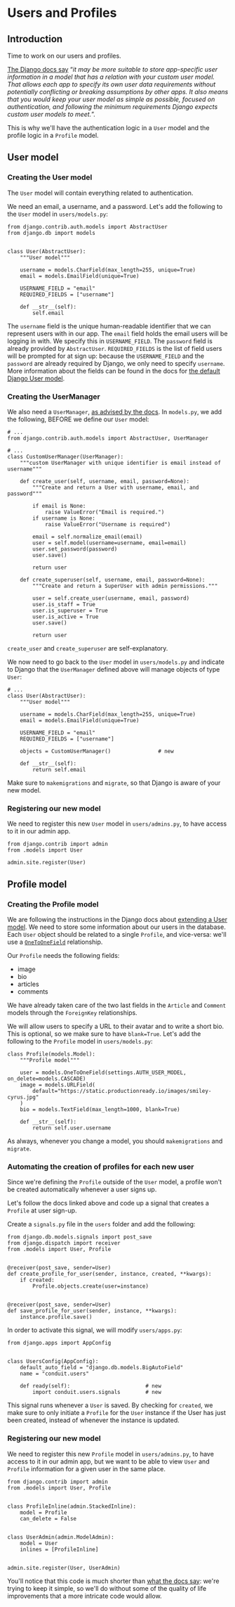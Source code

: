 # Users and Profiles

## Introduction

Time to work on our users and profiles.

[The Django docs
say](https://docs.djangoproject.com/en/4.0/topics/auth/customizing/#specifying-a-custom-user-model)
“*it may be more suitable to store app-specific user information in a
model that has a relation with your custom user model. That allows each
app to specify its own user data requirements without potentially
conflicting or breaking assumptions by other apps. It also means that
you would keep your user model as simple as possible, focused on
authentication, and following the minimum requirements Django expects
custom user models to meet.*”.

This is why we'll have the authentication logic in a `User` model and
the profile logic in a `Profile` model.

## User model

### Creating the User model

The `User` model will contain everything related to authentication.

We need an email, a username, and a password. Let's add the following to
the `User` model in `users/models.py`:

``` { .python }
from django.contrib.auth.models import AbstractUser
from django.db import models


class User(AbstractUser):
    """User model"""

    username = models.CharField(max_length=255, unique=True)
    email = models.EmailField(unique=True)

    USERNAME_FIELD = "email"
    REQUIRED_FIELDS = ["username"]

    def __str__(self):
        self.email
```

The `username` field is the unique human-readable identifier that we can
represent users with in our app. The `email` field holds the email users
will be logging in with. We specify this in `USERNAME_FIELD`. The
`password` field is already provided by `AbstractUser`.
`REQUIRED_FIELDS` is the list of field users will be prompted for at
sign up: because the `USERNAME_FIELD` and the `password` are already
required by Django, we only need to specify `username`. More information
about the fields can be found in the docs for [the default Django User
model](https://docs.djangoproject.com/en/4.0/ref/contrib/auth/).

### Creating the UserManager

We also need a `UserManager`, [as advised by the
docs](https://docs.djangoproject.com/en/4.0/topics/auth/customizing/#writing-a-manager-for-a-custom-user-model).
In `models.py`, we add the following, BEFORE we define our `User` model:

``` { .python }
# ...
from django.contrib.auth.models import AbstractUser, UserManager

# ...
class CustomUserManager(UserManager):
    """custom UserManager with unique identifier is email instead of username"""

    def create_user(self, username, email, password=None):
        """Create and return a User with username, email, and password"""

        if email is None:
            raise ValueError("Email is required.")
        if username is None:
            raise ValueError("Username is required")

        email = self.normalize_email(email)
        user = self.model(username=username, email=email)
        user.set_password(password)
        user.save()

        return user

    def create_superuser(self, username, email, password=None):
        """Create and return a SuperUser with admin permissions."""

        user = self.create_user(username, email, password)
        user.is_staff = True
        user.is_superuser = True
        user.is_active = True
        user.save()

        return user
```

`create_user` and `create_superuser` are self-explanatory.

We now need to go back to the `User` model in `users/models.py` and
indicate to Django that the `UserManager` defined above will manage
objects of type `User`:

``` { .python hl_lines="11" }
# ...
class User(AbstractUser):
    """User model"""

    username = models.CharField(max_length=255, unique=True)
    email = models.EmailField(unique=True)

    USERNAME_FIELD = "email"
    REQUIRED_FIELDS = ["username"]

    objects = CustomUserManager()               # new

    def __str__(self):
        return self.email
```

Make sure to `makemigrations` and `migrate`, so that Django is aware of
your new model.

### Registering our new model

We need to register this new `User` model in `users/admins.py`, to have
access to it in our admin app.

``` { .python }
from django.contrib import admin
from .models import User

admin.site.register(User)
```

## Profile model

### Creating the Profile model

We are following the instructions in the Django docs about [extending a
User
model](https://docs.djangoproject.com/en/4.0/topics/auth/customizing/#extending-the-existing-user-model).
We need to store some information about our users in the database. Each
`User` object should be related to a single `Profile`, and vice-versa:
we'll use a
[`OneToOneField`](https://docs.djangoproject.com/en/4.0/ref/models/fields/#onetoonefield)
relationship.

Our `Profile` needs the following fields:

-   image
-   bio
-   articles
-   comments

We have already taken care of the two last fields in the `Article` and
`Comment` models through the `ForeignKey` relationships.

We will allow users to specify a URL to their avatar and to write a
short bio. This is optional, so we make sure to have `blank=True`. Let's
add the following to the `Profile` model in `users/models.py`:

``` { .python }
class Profile(models.Model):
    """Profile model"""

    user = models.OneToOneField(settings.AUTH_USER_MODEL, on_delete=models.CASCADE)
    image = models.URLField(
        default="https://static.productionready.io/images/smiley-cyrus.jpg"
    )
    bio = models.TextField(max_length=1000, blank=True)

    def __str__(self):
        return self.user.username
```

As always, whenever you change a model, you should `makemigrations` and
`migrate`.

### Automating the creation of profiles for each new user

Since we're defining the `Profile` outside of the `User` model, a
profile won't be created automatically whenever a user signs up.

Let's follow the docs linked above and code up a signal that creates a
`Profile` at user sign-up.

Create a `signals.py` file in the `users` folder and add the following:

``` { .python }
from django.db.models.signals import post_save
from django.dispatch import receiver
from .models import User, Profile


@receiver(post_save, sender=User)
def create_profile_for_user(sender, instance, created, **kwargs):
    if created:
        Profile.objects.create(user=instance)


@receiver(post_save, sender=User)
def save_profile_for_user(sender, instance, **kwargs):
    instance.profile.save()
```

In order to activate this signal, we will modify `users/apps.py`:

``` { .python hl_lines="8-9" }
from django.apps import AppConfig


class UsersConfig(AppConfig):
    default_auto_field = "django.db.models.BigAutoField"
    name = "conduit.users"

    def ready(self):                        # new
        import conduit.users.signals        # new
```

This signal runs whenever a `User` is saved. By checking for `created`,
we make sure to only initiate a `Profile` for the `User` instance if the
User has just been created, instead of whenever the instance is updated.

### Registering our new model

We need to register this new `Profile` model in `users/admins.py`, to
have access to it in our admin app, but we want to be able to view
`User` and `Profile` information for a given user in the same place.

``` { .python }
from django.contrib import admin
from .models import User, Profile


class ProfileInline(admin.StackedInline):
    model = Profile
    can_delete = False


class UserAdmin(admin.ModelAdmin):
    model = User
    inlines = [ProfileInline]


admin.site.register(User, UserAdmin)
```

You'll notice that this code is much shorter than [what the docs
say](https://docs.djangoproject.com/en/4.0/topics/auth/customizing/#extending-the-existing-user-model):
we're trying to keep it simple, so we'll do without some of the quality
of life improvements that a more intricate code would allow.

